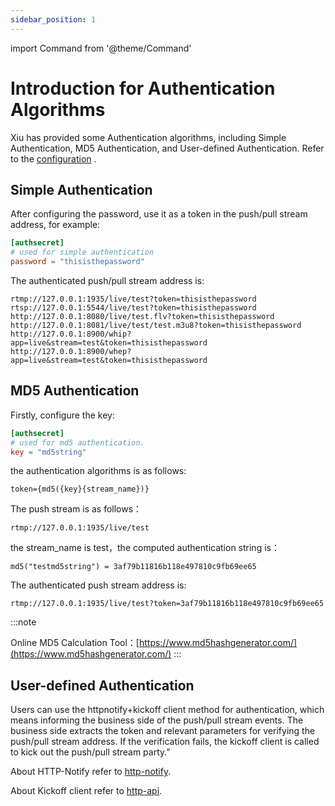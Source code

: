 ```yaml
---
sidebar_position: 1
---
```


import Command from '@theme/Command'

# Introduction for Authentication Algorithms

Xiu has provided some Authentication algorithms, including Simple Authentication, MD5 Authentication, and User-defined Authentication. Refer to the [configuration](../configurations/config-file#authentication) .

## Simple Authentication

After configuring the password, use it as a token in the push/pull stream address, for example:

```toml
[authsecret]
# used for simple authentication
password = "thisisthepassword"
```


The authenticated push/pull stream address is:

    rtmp://127.0.0.1:1935/live/test?token=thisisthepassword
    rtsp://127.0.0.1:5544/live/test?token=thisisthepassword
    http://127.0.0.1:8080/live/test.flv?token=thisisthepassword
    http://127.0.0.1:8081/live/test/test.m3u8?token=thisisthepassword
    http://127.0.0.1:8900/whip?app=live&stream=test&token=thisisthepassword
    http://127.0.0.1:8900/whep?app=live&stream=test&token=thisisthepassword



## MD5 Authentication

Firstly, configure the key:

```toml
[authsecret]
# used for md5 authentication.  
key = "md5string"
```

the authentication algorithms is as follows:
    
    token={md5({key}{stream_name})}

The push stream is as follows：

    rtmp://127.0.0.1:1935/live/test

the stream_name is test，the computed authentication string is：

    md5("testmd5string") = 3af79b11816b118e497810c9fb69ee65

The authenticated push stream address is:

    rtmp://127.0.0.1:1935/live/test?token=3af79b11816b118e497810c9fb69ee65


:::note

Online MD5 Calculation Tool：[https://www.md5hashgenerator.com/](https://www.md5hashgenerator.com/)
:::

## User-defined Authentication

Users can use the httpnotify+kickoff client method for authentication, which means informing the business side of the push/pull stream events. The business side extracts the token and relevant parameters for verifying the push/pull stream address. If the verification fails, the kickoff client is called to kick out the push/pull stream party."

About HTTP-Notify refer to [http-notify](../httpcallback/http-callback).

About Kickoff client refer to [http-api](../httpapi/http-api).
